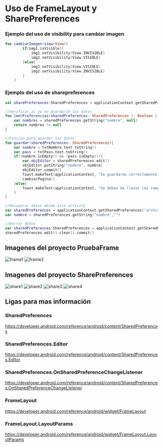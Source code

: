 # Uso de FrameLayout y SharePreferences 

### Ejemplo del uso de visibility para cambiar imagen
```kotlin
fun cambiarImagen(view:View){
        if(img1.isVisible){
            img1.setVisibility(View.INVISIBLE)
            img2.setVisibility(View.VISIBLE)
        }else{
            img1.setVisibility(View.VISIBLE)
            img2.setVisibility(View.INVISIBLE)
        }
    }
```

### Ejemplo del uso de sharepreferences

```kotlin
val sharePreferences:SharedPreferences = applicationContext.getSharedPreferences("archivo", Context.MODE_PRIVATE)
```
```kotlin
//Verificar si ya se guardarib los datos
fun leerPreferencias(sharedPreferences: SharedPreferences ): Boolean {
    var nombres = sharedPreferences.getString("nombre", null)
    return nombres != null
}
```
```kotlin
//Funcion para guardar los datos
fun guardar(sharedPreferences: SharedPreferences){
    var nombre = txtNombre.text.toString()
    var pass = txtPass.text.toString()
    if(!nombre.isEmpty() && !pass.isEmpty()){
        var objEditor = sharedPreferences.edit()
        objEditor.putString("nombre", nombre)
        objEditor.commit()
        Toast.makeText(applicationContext, "Se guardaron correctamente los datos", Toast.LENGTH_SHORT).show()
        cambiarPagina()
    }else{
        Toast.makeText(applicationContext, "Se deben de llenar los campos", Toast.LENGTH_SHORT).show()
    }
}
```
```kotlin
//Recuperar datos desde otro activity
var sharedPreferences = applicationContext.getSharedPreferences("archivo",Context.MODE_PRIVATE)
var nombre = sharedPreferences.getString("nombre","")
```
```kotlin
//Borrar datos 
var sharedPreferences:SharedPreferences = applicationContext.getSharedPreferences("archivo",Context.MODE_PRIVATE)
sharedPreferences.edit().clear().commit()
```


## Imagenes del proyecto PruebaFrame
![frame1](imagenes/Frame1.png)
![frame2](imagenes/Frame2.png)

## Imagenes del proyecto SharePreferences
![share1](imagenes/share1.png)
![share2](imagenes/share2.png)
![share3](imagenes/share3.png)
![share4](imagenes/share4.png)


## Ligas para mas información

### SharedPreferences
https://developer.android.com/reference/android/content/SharedPreferences

### SharedPreferences.Editor
https://developer.android.com/reference/android/content/SharedPreferences.Editor

### SharedPreferences.OnSharedPreferenceChangeListener
https://developer.android.com/reference/android/content/SharedPreferences.OnSharedPreferenceChangeListener

### FrameLayout
https://developer.android.com/reference/android/widget/FrameLayout

### FrameLayout.LayoutParams
https://developer.android.com/reference/android/widget/FrameLayout.LayoutParams

